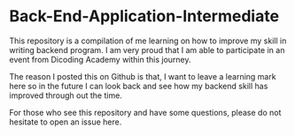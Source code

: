 # Back-End-Application-Intermediate

This repository is a compilation of me learning on how to improve my skill in writing backend program.
I am very proud that I am able to participate in an event from Dicoding Academy within this journey.

The reason I posted this on Github is that, I want to leave a learning mark here so in the future I can look back and see how my backend skill has improved through out the time.

For those who see this repository and have some questions, please do not hesitate to open an issue here.
